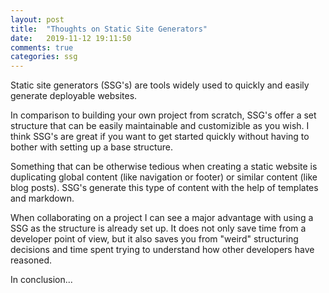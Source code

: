 ```yaml
---
layout: post
title:  "Thoughts on Static Site Generators"
date:   2019-11-12 19:11:50
comments: true
categories: ssg
---
```


Static site generators (SSG's) are tools widely used to quickly and easily generate deployable websites. 

<!--more-->

In comparison to building your own project from scratch, SSG's offer a set structure that can be easily maintainable and customizible as you wish. I think SSG's are great if you want to get started quickly without having to bother with setting up a base structure.

Something that can be otherwise tedious when creating a static website is duplicating global content (like navigation or footer) or similar content (like blog posts). SSG's generate this type of content with the help of templates and markdown. 

When collaborating on a project I can see a major advantage with using a SSG as the structure is already set up. It does not only save time from a developer point of view, but it also saves you from "weird" structuring decisions and time spent trying to understand how other developers have reasoned.

In conclusion...